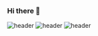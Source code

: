### Hi there 👋

<!--
**taesubyun/taesubyun** is a ✨ _special_ ✨ repository because its `README.md` (this file) appears on your GitHub profile.

Here are some ideas to get you started:

- 🔭 I’m currently working on ...
- 🌱 I’m currently learning ...
- 👯 I’m looking to collaborate on ...
- 🤔 I’m looking for help with ...
- 💬 Ask me about ...
- 📫 How to reach me: ...
- 😄 Pronouns: ...
- ⚡ Fun fact: ...
-->
![header](https://capsule-render.vercel.app/api?type=transparent)
![header](https://capsule-render.vercel.app/api?text=Hello%World!&fontColor=#7e57c2)
![header](https://capsule-render.vercel.app/api?text=Hi,there!)


